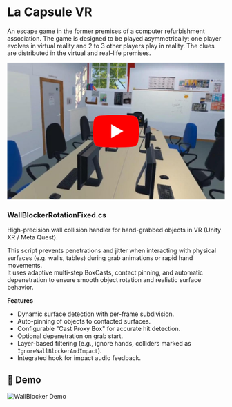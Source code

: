 # La Capsule VR
An escape game in the former premises of a computer refurbishment association. The game is designed to be played asymmetrically: one player evolves in virtual reality and 2 to 3 other players play in reality. The clues are distributed in the virtual and real-life premises.

<a href="https://youtube.com/shorts/rSXJu_0oGzc" target="_blank">
  <img src="Images/couverture-finale-capsuleVR.png" alt="La capsule VR Trailer">
</a>

### WallBlockerRotationFixed.cs
High-precision wall collision handler for hand-grabbed objects in VR (Unity XR / Meta Quest).

This script prevents penetrations and jitter when interacting with physical surfaces
(e.g. walls, tables) during grab animations or rapid hand movements.  
It uses adaptive multi-step BoxCasts, contact pinning, and automatic depenetration to ensure
smooth object rotation and realistic surface behavior.

**Features**
- Dynamic surface detection with per-frame subdivision.
- Auto-pinning of objects to contacted surfaces.
- Configurable "Cast Proxy Box" for accurate hit detection.
- Optional depenetration on grab start.
- Layer-based filtering (e.g., ignore hands, colliders marked as `IgnoreWallBlockerAndImpact`).
- Integrated hook for impact audio feedback.

## 🎥 Demo

![WallBlocker Demo](https://github.com/TON_UTILISATEUR/TON_REPO/blob/main/Demo/wallblocker_demo.gif)
